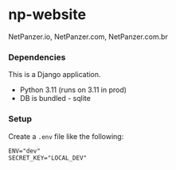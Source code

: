 # np-website
NetPanzer.io, NetPanzer.com, NetPanzer.com.br

### Dependencies

This is a Django application.

- Python 3.11 (runs on 3.11 in prod)
- DB is bundled - sqlite

### Setup

Create a `.env` file like the following:

```
ENV="dev"
SECRET_KEY="LOCAL_DEV"
```
